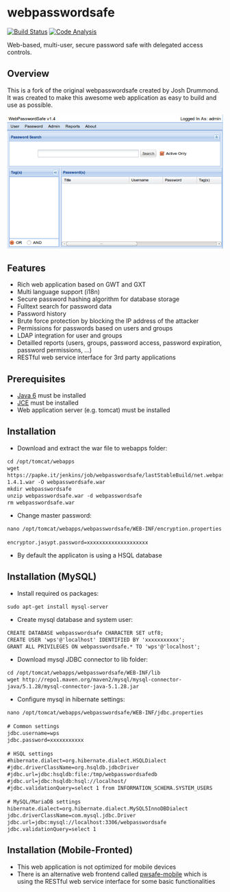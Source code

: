 webpasswordsafe
=======

[![Build Status](https://papke.it/jenkins/buildStatus/icon?job=webpasswordsafe)](https://papke.it/jenkins/job/webpasswordsafe/)
[![Code Analysis](https://img.shields.io/badge/code%20analysis-available-blue.svg)](https://papke.it/sonar/overview?id=69)

Web-based, multi-user, secure password safe with delegated access controls.

Overview
-------------
This is a fork of the original webpasswordsafe created by Josh Drummond.
It was created to make this awesome web application as easy to build and use as possible.

![Screenshot](https://raw.githubusercontent.com/chrisipa/webpasswordsafe/master/public/screenshot_gui.png)

Features
-------------
* Rich web application based on GWT and GXT
* Multi language support (i18n)
* Secure password hashing algorithm for database storage
* Fulltext search for password data
* Password history
* Brute force protection by blocking the IP address of the attacker
* Permissions for passwords based on users and groups
* LDAP integration for user and groups
* Detailled reports (users, groups, password access, password expiration, password permissions, ...)
* RESTful web service interface for 3rd party applications

Prerequisites
-------------
* [Java 6](http://www.oracle.com/technetwork/java/javase/downloads/index.html) must be installed
* [JCE](http://www.oracle.com/technetwork/java/javase/downloads/jce-6-download-429243.html) must be installed
* Web application server (e.g. tomcat) must be installed

Installation
-------------
* Download and extract the war file to webapps folder:
```
cd /opt/tomcat/webapps
wget https://papke.it/jenkins/job/webpasswordsafe/lastStableBuild/net.webpasswordsafe%24webpasswordsafe/artifact/net.webpasswordsafe/webpasswordsafe/1.4.1/webpasswordsafe-1.4.1.war -O webpasswordsafe.war
mkdir webpasswordsafe
unzip webpasswordsafe.war -d webpasswordsafe
rm webpasswordsafe.war
```
* Change master password:
```
nano /opt/tomcat/webapps/webpasswordsafe/WEB-INF/encryption.properties

encryptor.jasypt.password=xxxxxxxxxxxxxxxxxxxx
```
* By default the applicaton is using a HSQL database

Installation (MySQL)
-------------
* Install required os packages:
```
sudo apt-get install mysql-server
```
* Create mysql database and system user:
```
CREATE DATABASE webpasswordsafe CHARACTER SET utf8;
CREATE USER 'wps'@'localhost' IDENTIFIED BY 'xxxxxxxxxxx';
GRANT ALL PRIVILEGES ON webpasswordsafe.* TO 'wps'@'localhost';
```
* Download mysql JDBC connector to lib folder:
```
cd /opt/tomcat/webapps/webpasswordsafe/WEB-INF/lib
wget http://repo1.maven.org/maven2/mysql/mysql-connector-java/5.1.28/mysql-connector-java-5.1.28.jar
```
* Configure mysql in hibernate settings:
```
nano /opt/tomcat/webapps/webpasswordsafe/WEB-INF/jdbc.properties

# Common settings
jdbc.username=wps
jdbc.password=xxxxxxxxxxx

# HSQL settings
#hibernate.dialect=org.hibernate.dialect.HSQLDialect
#jdbc.driverClassName=org.hsqldb.jdbcDriver
#jdbc.url=jdbc:hsqldb:file:/tmp/webpasswordsafedb
#jdbc.url=jdbc:hsqldb:hsql://localhost/
#jdbc.validationQuery=select 1 from INFORMATION_SCHEMA.SYSTEM_USERS

# MySQL/MariaDB settings
hibernate.dialect=org.hibernate.dialect.MySQL5InnoDBDialect
jdbc.driverClassName=com.mysql.jdbc.Driver
jdbc.url=jdbc:mysql://localhost:3306/webpasswordsafe
jdbc.validationQuery=select 1
```

Installation (Mobile-Fronted)
-------------
* This web application is not optimized for mobile devices
* There is an alternative web frontend called [pwsafe-mobile](https://github.com/chrisipa/pwsafe-mobile) which is using the RESTful web service interface for some basic functionalities

